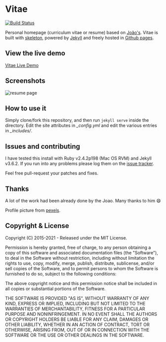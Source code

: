 
# Vitae

[![Build Status](https://secure.travis-ci.org/jekyller/vitae.png?branch=gh-pages)](http://travis-ci.org/jekyller/vitae)

Personal homepage (curriculum vitae or resume) based on [João's](https://github.com/joaomoreno/resume).
Vitae is built with [skeleton](http://getskeleton.com/), powered by [Jekyll](http://jekyllrb.com/) and freely
hosted in [Github pages](https://pages.github.com/).


## View the live demo

[Vitae Live Demo](https://jekyller.github.io/vitae)


## Screenshots

![resume page](https://raw.githubusercontent.com/jekyller/vitae/gh-pages/assets/images/vitae_screen.png)


## How to use it

Simply clone/fork this repository, and then run `jekyll serve` inside the directory.
Edit the site attributes in *_config.yml* and edit the various entries in *_includes/*.

## Issues and contributing

I have tested this install with Ruby v2.4.2p198 (Mac OS RVM) and Jekyll v3.6.2. If you run into any problems please log them on the [issue tracker](https://github.com/jekyller/vitae/issues).

Feel free pull-request your patches and fixes.


## Thanks

A lot of the work had been already done by the Joao. Many thanks to him :smile:

Profile picture from [pexels](https://www.pexels.com/photo/portrait-black-african-ethnicity-person-9494/).


## Copyright & License

Copyright (C) 2015-2021 - Released under the MIT License.

Permission is hereby granted, free of charge, to any person obtaining a copy of this software and associated documentation files (the "Software"), to deal in the Software without restriction, including without limitation the rights to use, copy, modify, merge, publish, distribute, sublicense, and/or sell copies of the Software, and to permit persons to whom the Software is furnished to do so, subject to the following conditions:

The above copyright notice and this permission notice shall be included in all copies or substantial portions of the Software.

THE SOFTWARE IS PROVIDED "AS IS", WITHOUT WARRANTY OF ANY KIND, EXPRESS OR IMPLIED, INCLUDING BUT NOT LIMITED TO THE WARRANTIES OF MERCHANTABILITY, FITNESS FOR A PARTICULAR PURPOSE AND
NONINFRINGEMENT. IN NO EVENT SHALL THE AUTHORS OR COPYRIGHT HOLDERS BE LIABLE FOR ANY CLAIM, DAMAGES OR OTHER LIABILITY, WHETHER IN AN ACTION OF CONTRACT, TORT OR OTHERWISE, ARISING FROM, OUT OF OR IN CONNECTION WITH THE SOFTWARE OR THE USE OR OTHER DEALINGS IN THE SOFTWARE.
